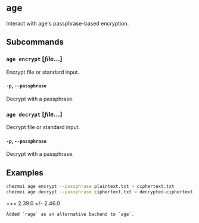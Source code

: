 # `age`

Interact with age's passphrase-based encryption.

## Subcommands

### `age encrypt` [*file*...]

Encrypt file or standard input.

#### `-p`, `--passphrase`

Decrypt with a passphrase.

### `age decrypt` [*file*...]

Decrypt file or standard input.

#### `-p`, `--passphrase`

Decrypt with a passphrase.

## Examples

```sh
chezmoi age encrypt --passphrase plaintext.txt > ciphertext.txt
chezmoi age decrypt --passphrase ciphertext.txt > decrypted-ciphertext.txt
```

+++ 2.39.0
+/- 2.46.0

    Added `rage` as an alternative backend to `age`.
